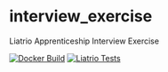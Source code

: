 # interview_exercise
Liatrio Apprenticeship Interview Exercise

[![Docker Build](https://github.com/jcdodson/interview_exercise/actions/workflows/docker-build.yaml/badge.svg)](https://github.com/jcdodson/interview_exercise/actions/workflows/docker-build.yaml)
[![Liatrio Tests](https://github.com/jcdodson/interview_exercise/actions/workflows/liatrio-test.yml/badge.svg)](https://github.com/jcdodson/interview_exercise/actions/workflows/liatrio_tests.yaml)
